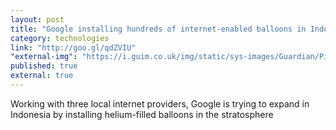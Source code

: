 ```yaml
---
layout: post
title: "Google installing hundreds of internet-enabled balloons in Indonesia | Technology | The Guardian"
category: technologies
link: "http://goo.gl/qdZVIU"
"external-img": "https://i.guim.co.uk/img/static/sys-images/Guardian/Pix/pictures/2015/10/28/1446074873589/c5a4f23b-857f-494b-9a65-c1fb34a52ce5-2060x1236.jpeg?w=1200&q=85&auto=format&sharp=10&s=2e61ffdf290974496461ded0aaec7ea4"
published: true
external: true
---
```

<p>
Working with three local internet providers, Google is trying to expand in Indonesia by installing helium-filled balloons in the stratosphere</p>